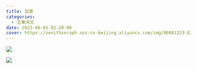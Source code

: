 ```yaml
---
title: 加更
categories:
  - 无事闲文
date: 2023-06-01 02:20:00
cover: https://zenithseraph.oss-cn-beijing.aliyuncs.com/img/86081223-E263-45F7-8E06-898938F146E9_1_105_c.jpeg
---
```


![](https://zenithseraph.oss-cn-beijing.aliyuncs.com/img/86081223-E263-45F7-8E06-898938F146E9_1_105_c.jpeg)

![](https://zenithseraph.oss-cn-beijing.aliyuncs.com/img/4B6A831E-8584-4089-96C1-4880EA899B94_1_105_c.jpeg)

